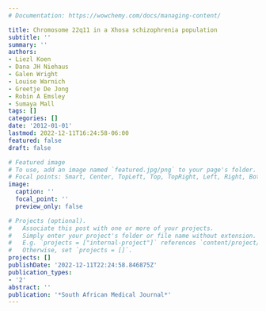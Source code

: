 ```yaml
---
# Documentation: https://wowchemy.com/docs/managing-content/

title: Chromosome 22q11 in a Xhosa schizophrenia population
subtitle: ''
summary: ''
authors:
- Liezl Koen
- Dana JH Niehaus
- Galen Wright
- Louise Warnich
- Greetje De Jong
- Robin A Emsley
- Sumaya Mall
tags: []
categories: []
date: '2012-01-01'
lastmod: 2022-12-11T16:24:58-06:00
featured: false
draft: false

# Featured image
# To use, add an image named `featured.jpg/png` to your page's folder.
# Focal points: Smart, Center, TopLeft, Top, TopRight, Left, Right, BottomLeft, Bottom, BottomRight.
image:
  caption: ''
  focal_point: ''
  preview_only: false

# Projects (optional).
#   Associate this post with one or more of your projects.
#   Simply enter your project's folder or file name without extension.
#   E.g. `projects = ["internal-project"]` references `content/project/deep-learning/index.md`.
#   Otherwise, set `projects = []`.
projects: []
publishDate: '2022-12-11T22:24:58.846875Z'
publication_types:
- '2'
abstract: ''
publication: '*South African Medical Journal*'
---
```

